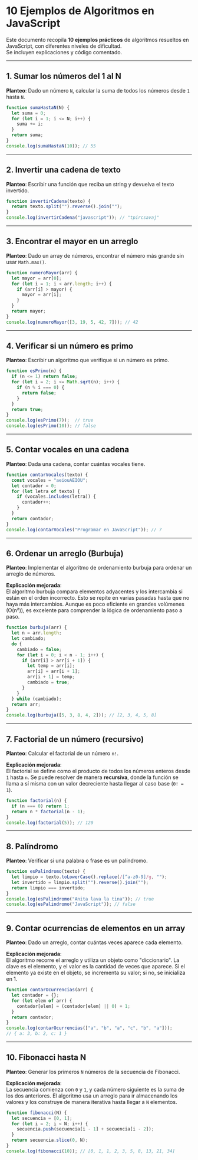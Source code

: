 # 10 Ejemplos de Algoritmos en JavaScript

Este documento recopila **10 ejemplos prácticos** de algoritmos resueltos en JavaScript, con diferentes niveles de dificultad.  
Se incluyen explicaciones y código comentado.

---

## 1. Sumar los números del 1 al N
**Planteo**: Dado un número `N`, calcular la suma de todos los números desde `1` hasta `N`.

```javascript
function sumaHastaN(N) {
  let suma = 0;
  for (let i = 1; i <= N; i++) {
    suma += i;
  }
  return suma;
}
console.log(sumaHastaN(10)); // 55
```

---

## 2. Invertir una cadena de texto
**Planteo**: Escribir una función que reciba un string y devuelva el texto invertido.

```javascript
function invertirCadena(texto) {
  return texto.split("").reverse().join("");
}
console.log(invertirCadena("javascript")); // "tpircsavaj"
```

---

## 3. Encontrar el mayor en un arreglo
**Planteo**: Dado un array de números, encontrar el número más grande sin usar `Math.max()`.

```javascript
function numeroMayor(arr) {
  let mayor = arr[0];
  for (let i = 1; i < arr.length; i++) {
    if (arr[i] > mayor) {
      mayor = arr[i];
    }
  }
  return mayor;
}
console.log(numeroMayor([3, 19, 5, 42, 7])); // 42
```

---

## 4. Verificar si un número es primo
**Planteo**: Escribir un algoritmo que verifique si un número es primo.

```javascript
function esPrimo(n) {
  if (n <= 1) return false;
  for (let i = 2; i <= Math.sqrt(n); i++) {
    if (n % i === 0) {
      return false;
    }
  }
  return true;
}
console.log(esPrimo(7));  // true
console.log(esPrimo(10)); // false
```

---

## 5. Contar vocales en una cadena
**Planteo**: Dada una cadena, contar cuántas vocales tiene.

```javascript
function contarVocales(texto) {
  const vocales = "aeiouAEIOU";
  let contador = 0;
  for (let letra of texto) {
    if (vocales.includes(letra)) {
      contador++;
    }
  }
  return contador;
}
console.log(contarVocales("Programar en JavaScript")); // 7
```

---

## 6. Ordenar un arreglo (Burbuja)
**Planteo**: Implementar el algoritmo de ordenamiento burbuja para ordenar un arreglo de números.

**Explicación mejorada**:  
El algoritmo burbuja compara elementos adyacentes y los intercambia si están en el orden incorrecto. Esto se repite en varias pasadas hasta que no haya más intercambios. Aunque es poco eficiente en grandes volúmenes (O(n²)), es excelente para comprender la lógica de ordenamiento paso a paso.

```javascript
function burbuja(arr) {
  let n = arr.length;
  let cambiado;
  do {
    cambiado = false;
    for (let i = 0; i < n - 1; i++) {
      if (arr[i] > arr[i + 1]) {
        let temp = arr[i];
        arr[i] = arr[i + 1];
        arr[i + 1] = temp;
        cambiado = true;
      }
    }
  } while (cambiado);
  return arr;
}
console.log(burbuja([5, 3, 8, 4, 2])); // [2, 3, 4, 5, 8]
```

---

## 7. Factorial de un número (recursivo)
**Planteo**: Calcular el factorial de un número `n!`.

**Explicación mejorada**:  
El factorial se define como el producto de todos los números enteros desde `1` hasta `n`. Se puede resolver de manera **recursiva**, donde la función se llama a sí misma con un valor decreciente hasta llegar al caso base (`0! = 1`).

```javascript
function factorial(n) {
  if (n === 0) return 1;
  return n * factorial(n - 1);
}
console.log(factorial(5)); // 120
```

---

## 8. Palíndromo
**Planteo**: Verificar si una palabra o frase es un palíndromo.

```javascript
function esPalindromo(texto) {
  let limpio = texto.toLowerCase().replace(/[^a-z0-9]/g, "");
  let invertido = limpio.split("").reverse().join("");
  return limpio === invertido;
}
console.log(esPalindromo("Anita lava la tina")); // true
console.log(esPalindromo("JavaScript")); // false
```

---

## 9. Contar ocurrencias de elementos en un array
**Planteo**: Dado un arreglo, contar cuántas veces aparece cada elemento.

**Explicación mejorada**:  
El algoritmo recorre el arreglo y utiliza un objeto como "diccionario". La clave es el elemento, y el valor es la cantidad de veces que aparece. Si el elemento ya existe en el objeto, se incrementa su valor; si no, se inicializa en 1.

```javascript
function contarOcurrencias(arr) {
  let contador = {};
  for (let elem of arr) {
    contador[elem] = (contador[elem] || 0) + 1;
  }
  return contador;
}
console.log(contarOcurrencias(["a", "b", "a", "c", "b", "a"]));
// { a: 3, b: 2, c: 1 }
```

---

## 10. Fibonacci hasta N
**Planteo**: Generar los primeros `N` números de la secuencia de Fibonacci.

**Explicación mejorada**:  
La secuencia comienza con `0` y `1`, y cada número siguiente es la suma de los dos anteriores. El algoritmo usa un arreglo para ir almacenando los valores y los construye de manera iterativa hasta llegar a `N` elementos.

```javascript
function fibonacci(N) {
  let secuencia = [0, 1];
  for (let i = 2; i < N; i++) {
    secuencia.push(secuencia[i - 1] + secuencia[i - 2]);
  }
  return secuencia.slice(0, N);
}
console.log(fibonacci(10)); // [0, 1, 1, 2, 3, 5, 8, 13, 21, 34]
```
